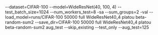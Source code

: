 --dataset=CIFAR-100 --model=WideResNet(40, 100, 4) --test_batch_size=1024 --num_workers_test=8 -sa --sum_groups=2 -val --load_model=runs/CIFAR-100 50000 full WideResNet40_4 platou beta-random-sum2 --save_dir=CIFAR-100 50000 full WideResNet40_4 platou beta-random-sum2 aug_test --skip_existing --test_only --aug_test=125
